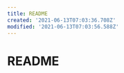 ```yaml
---
title: README
created: '2021-06-13T07:03:36.708Z'
modified: '2021-06-13T07:03:56.588Z'
---
```


# README

